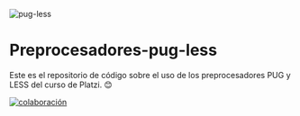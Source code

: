 ![pug-less](https://user-images.githubusercontent.com/93850511/222313183-89840562-9d27-49c9-ab2a-93b6bff8d434.png)

# Preprocesadores-pug-less

Este es el repositorio de código sobre el uso de los preprocesadores PUG y LESS del curso de Platzi. 😊

[![colaboración](https://img.shields.io/static/v1?label=&message=VER%20SITIO&color=blue&logo=teach&logoColor=white&style=for-the-badge)](https://kamblack66.github.io/reprocesadores-pug-less/html/)
